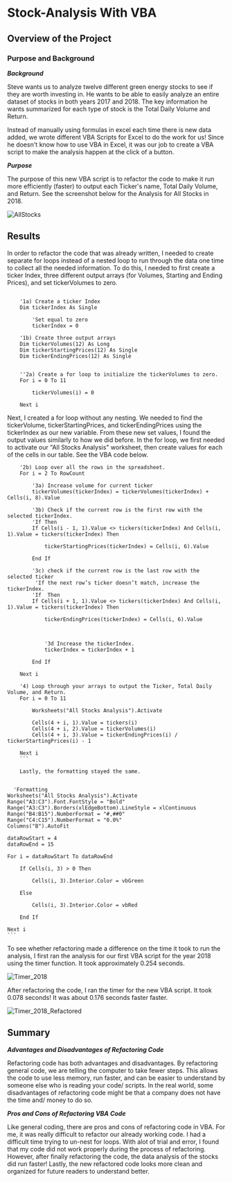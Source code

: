 # Stock-Analysis With VBA

## Overview of the Project 

### Purpose and Background

***Background***

Steve wants us to analyze twelve different green energy stocks to see if they are worth investing in. He wants to be able to easily analyze an entire dataset of stocks in both years 2017 and 2018. The key information he wants summarized for each type of stock is the Total Daily Volume and Return. 

Instead of manually using formulas in excel each time there is new data added, we wrote different VBA Scripts for Excel to do the work for us! Since he doesn't know how to use VBA in Excel, it was our job to create a VBA script to make the analysis happen at the click of a button. 

***Purpose***

The purpose of this new VBA script is to refactor the code to make it run more efficiently (faster) to output each Ticker's name, Total Daily Volume, and Return. See the screenshot below for the Analysis for All Stocks in 2018.

![AllStocks](Resources/AllStocks.png)


## Results 
In order to refactor the code that was already written, I needed to create separate for loops instead of a nested loop to run through the data one time to collect all the needed information. To do this, I needed to first create a ticker Index, three different output arrays (for Volumes, Starting and Ending Prices), and set tickerVolumes to zero. 

```
    
    '1a) Create a ticker Index
    Dim tickerIndex As Single
        
        'Set equal to zero
        tickerIndex = 0

    '1b) Create three output arrays
    Dim tickerVolumes(12) As Long
    Dim tickerStartingPrices(12) As Single
    Dim tickerEndingPrices(12) As Single
    
    
    ''2a) Create a for loop to initialize the tickerVolumes to zero.
    For i = 0 To 11
    
        tickerVolumes(i) = 0
        
    Next i
```

Next, I created a for loop without any nesting. We needed to find the tickerVolume, tickerStartingPrices, and tickerEndingPrices using the tickerIndex as our new variable. From these new set values, I found the output values similarly to how we did before. In the for loop, we first needed to activate our "All Stocks Analysis" worksheet, then create values for each of the cells in our table. See the VBA code below. 

```
    '2b) Loop over all the rows in the spreadsheet.
    For i = 2 To RowCount
    
        '3a) Increase volume for current ticker
        tickerVolumes(tickerIndex) = tickerVolumes(tickerIndex) + Cells(i, 8).Value
        
        '3b) Check if the current row is the first row with the selected tickerIndex.
        'If Then
        If Cells(i - 1, 1).Value <> tickers(tickerIndex) And Cells(i, 1).Value = tickers(tickerIndex) Then
            
            tickerStartingPrices(tickerIndex) = Cells(i, 6).Value
            
        End If
        
        '3c) check if the current row is the last row with the selected ticker
         'If the next row’s ticker doesn’t match, increase the tickerIndex.
        'If  Then
        If Cells(i + 1, 1).Value <> tickers(tickerIndex) And Cells(i, 1).Value = tickers(tickerIndex) Then
            
            tickerEndingPrices(tickerIndex) = Cells(i, 6).Value
            
            

            '3d Increase the tickerIndex.
            tickerIndex = tickerIndex + 1
            
        End If
    
    Next i
    
    '4) Loop through your arrays to output the Ticker, Total Daily Volume, and Return.
    For i = 0 To 11
        
        Worksheets("All Stocks Analysis").Activate
        
        Cells(4 + i, 1).Value = tickers(i)
        Cells(4 + i, 2).Value = tickerVolumes(i)
        Cells(4 + i, 3).Value = tickerEndingPrices(i) / tickerStartingPrices(i) - 1
        
    Next i
    ```
    
    Lastly, the formatting stayed the same. 
  
  ```
      'Formatting
    Worksheets("All Stocks Analysis").Activate
    Range("A3:C3").Font.FontStyle = "Bold"
    Range("A3:C3").Borders(xlEdgeBottom).LineStyle = xlContinuous
    Range("B4:B15").NumberFormat = "#,##0"
    Range("C4:C15").NumberFormat = "0.0%"
    Columns("B").AutoFit

    dataRowStart = 4
    dataRowEnd = 15

    For i = dataRowStart To dataRowEnd
        
        If Cells(i, 3) > 0 Then
            
            Cells(i, 3).Interior.Color = vbGreen
            
        Else
        
            Cells(i, 3).Interior.Color = vbRed
            
        End If
        
    Next i
    ```

To see whether refactoring made a difference on the time it took to run the analysis, I first ran the analysis for our first VBA script for the year 2018 using the timer function. It took approximately 0.254 seconds. 

![Timer_2018](Resources/Timer_2018.png)

After refactoring the code, I ran the timer for the new VBA script. It took 0.078 seconds! It was about 0.176 seconds faster faster. 

![Timer_2018_Refactored](Resources/Timer_2018_Refactored.png)


## Summary 
***Advantages and Disadvantages of Refactoring Code***

Refactoring code has both advantages and disadvantages. By refactoring general code, we are telling the computer to take fewer steps. This allows the code to use less memory, run faster, and can be easier to understand by someone else who is reading your code/ scripts. In the real world, some disadvantages of refactoring code might be that a company does not have the time and/ money to do so. 

***Pros and Cons of Refactoring VBA Code***

Like general coding, there are pros and cons of refactoring code in VBA. For me, it was really difficult to refactor our already working code. I had a difficult time trying to un-nest for loops. With alot of trial and error, I found that my code did not work properly during the process of refactoring. However, after finally refactoring the code, the data analysis of the stocks did run faster! Lastly, the new refactored code looks more clean and organized for future readers to understand better. 
